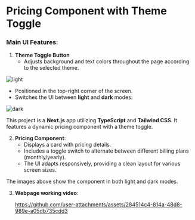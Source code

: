 # Pricing Component with Theme Toggle

### Main UI Features:

1. **Theme Toggle Button**
   - Adjusts background and text colors throughout the page according to the selected theme.

![light](https://github.com/user-attachments/assets/d06089eb-cd9f-482b-94f6-a903a207ca79)

   - Positioned in the top-right corner of the screen.
   - Switches the UI between **light** and **dark** modes.

![dark](https://github.com/user-attachments/assets/a7cdd8dd-7363-4406-95e3-37e74b1d48ae)

This project is a **Next.js** app utilizing **TypeScript** and **Tailwind CSS**. It features a dynamic pricing component with a theme toggle.



2. **Pricing Component**:
   - Displays a card with pricing details.
   - Includes a toggle switch to alternate between different billing plans (monthly/yearly).
   - The UI adapts responsively, providing a clean layout for various screen sizes. 

The images above show the component in both light and dark modes.

3. **Webpage working video**:

   https://github.com/user-attachments/assets/284514c4-814a-48d8-989e-a05db735cdd3
